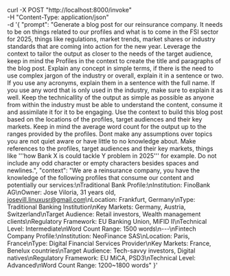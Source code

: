 curl -X POST "http://localhost:8000/invoke" \
     -H "Content-Type: application/json" \
     -d '{
  "prompt": "Generate a blog post for our reinsurance company. It needs to be on things related to our profiles and what is to come in the FSI sector for 2025, things like regulations, market trends, market shares or industry standards that are coming into action for the new year. Leverage the context to tailor the output as closer to the needs of the target audience, keep in mind the Profiles in the context to create the title and paragraphs of the blog post. Explain any concept in simple terms, if there is the need to use complex jargon of the industry or overall, explain it in a sentence or two. If you use any acronyms, explain them in a sentence with the full name. If you use any word that is only used in the industry, make sure to explain it as well. Keep the technicallity of the output as simple as possible as anyone from within the industry must be able to understand the content, consume it and assimilate it for it to be engaging. Use the context to build this blog post based on the locations of the profiles, target audiences and their key markets. Keep in mind the average word count for the output up to the ranges provided by the profiles. Dont make any assumptions over topics you are not quiet aware or have little to no knowledge about. Make references to the profiles, target audiences and their key markets, things like '\''how Bank X is could tackle Y problem in 2025'\'' for example. Do not include any odd character or empty characters besides spaces and newlines.",
  "context": "We are a reinsurance company, you have the knowledge of the following profiles that consume our content and potentially our services:\nTraditional Bank Profile:\nInstitution: FinoBank AG\nOwner: Jose Viloria, 31 years old, josevill.linuxusr@gmail.com\nLocation: Frankfurt, Germany\nType: Traditional Banking Institution\nKey Markets: Germany, Austria, Switzerland\nTarget Audience: Retail investors, Wealth management clients\nRegulatory Framework: EU Banking Union, MiFID II\nTechnical Level: Intermediate\nWord Count Range: 1500 words\n---\nFintech Company Profile:\nInstitution: NeoFinance SAS\nLocation: Paris, France\nType: Digital Financial Services Provider\nKey Markets: France, Benelux countries\nTarget Audience: Tech-savvy investors, Digital natives\nRegulatory Framework: EU MiCA, PSD3\nTechnical Level: Advanced\nWord Count Range: 1200~1800 words"
}'
